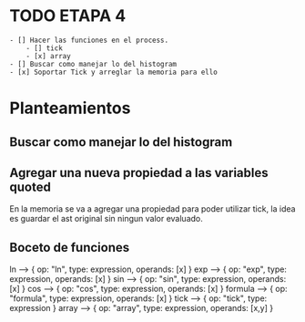 # TODO ETAPA 4
    - [] Hacer las funciones en el process.
        - [] tick
        - [x] array
    - [] Buscar como manejar lo del histogram
    - [x] Soportar Tick y arreglar la memoria para ello


# Planteamientos

## Buscar como manejar lo del histogram

## Agregar una nueva propiedad a las variables quoted

En la memoria se va a agregar una propiedad para poder utilizar tick, la idea es 
guardar el ast original sin ningun valor evaluado.

## Boceto de funciones

ln --> { op: "ln", type: expression, operands: [x] }
exp --> { op: "exp", type: expression, operands: [x] }
sin --> { op: "sin", type: expression, operands: [x] }
cos --> { op: "cos", type: expression, operands: [x] }
formula --> { op: "formula", type: expression, operands: [x] }
tick --> { op: "tick", type: expression }
array --> { op: "array", type: expression, operands: [x,y] }